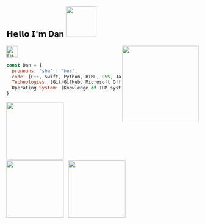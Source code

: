 ## 𝗛𝗲𝗹𝗹𝗼 𝗜'𝗺 **Dan**  <img src="https://user-images.githubusercontent.com/37808313/125493073-ee1dedac-4fec-4964-b4ea-2426ddeefb0a.gif" width="80" >


<a href="https://www.linkedin.com/in/danzhao-0618/">
  <img alt="Dan's LinkedIN" width="30px" src="https://cdn.jsdelivr.net/npm/simple-icons@3.0.1/icons/linkedin.svg" />
</a>

 <img align="right" src="https://user-images.githubusercontent.com/37808313/125492153-f4698766-50c5-48e7-88b7-06fff1c2b8cb.gif" width=200>


```javascript
const Dan = {
  pronouns: "she" | "her",
  code: [C++, Swift, Python, HTML, CSS, JavaScript ],
  Technologies: [Git/GitHub, Microsoft Office Suite (Outlook, Word, Excel, PowerPoint), Google Docs],
  Operating System: [Knowledge of IBM systems, Windows, Mac OS and Linux]
}
```
<img src="https://user-images.githubusercontent.com/61069233/124211909-ef180380-dabb-11eb-83ca-d66346804e61.gif" width=150 > &nbsp; <img src="https://user-images.githubusercontent.com/61069233/124209451-921a4e80-dab7-11eb-9348-eae437ff6487.gif" width=150> &nbsp; <img src="https://user-images.githubusercontent.com/61069233/124213601-e07f1b80-dabe-11eb-9d5b-e37cb29c63d2.gif" width=150>
